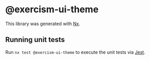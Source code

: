 # @exercism-ui-theme

This library was generated with [Nx](https://nx.dev).

## Running unit tests

Run `nx test @exercism-ui-theme` to execute the unit tests via [Jest](https://jestjs.io).
